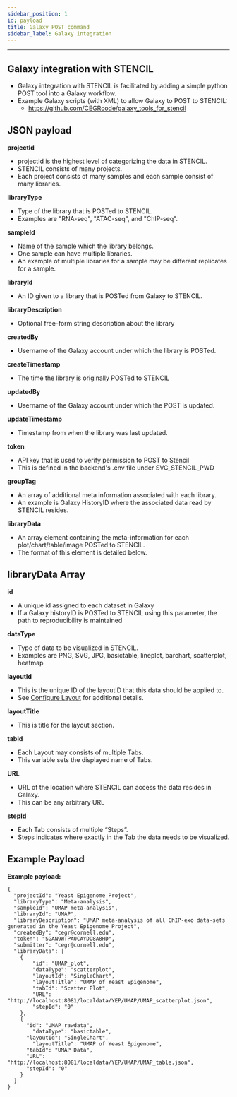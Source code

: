 ```yaml
---
sidebar_position: 1
id: payload
title: Galaxy POST command
sidebar_label: Galaxy integration
---
```


---

## Galaxy integration with STENCIL
 - Galaxy integration with STENCIL is facilitated by adding a simple python POST tool into a Galaxy workflow.
 - Example Galaxy scripts (with XML) to allow Galaxy to POST to STENCIL:
   - https://github.com/CEGRcode/galaxy_tools_for_stencil

## JSON payload

**projectId**
  - projectId is the highest level of categorizing the data in STENCIL.
  - STENCIL consists of many projects.
  - Each project consists of many samples and each sample consist of many libraries.

**libraryType**
  - Type of the library that is POSTed to STENCIL.
  - Examples are "RNA-seq", "ATAC-seq", and "ChIP-seq".

**sampleId**
  - Name of the sample which the library belongs.
  - One sample can have multiple libraries.
  - An example of multiple libraries for a sample may be different replicates for a sample.

**libraryId**
  - An ID given to a library that is POSTed from Galaxy to STENCIL.

**libraryDescription**
 - Optional free-form string description about the library

**createdBy**
 - Username of the Galaxy account under which the library is POSTed.

**createTimestamp**
 - The time the library is originally POSTed to STENCIL

**updatedBy**
 - Username of the Galaxy account under which the POST is updated.

**updateTimestamp**
 - Timestamp from when the library was last updated.

**token**
 - API key that is used to verify permission to POST to Stencil
 - This is defined in the backend's .env file under SVC_STENCIL_PWD

**groupTag**
 - An array of additional meta information associated with each library.
 - An example is Galaxy HistoryID where the associated data read by STENCIL resides.

**libraryData**
 - An array element containing the meta-information for each plot/chart/table/image POSTed to STENCIL.
 - The format of this element is detailed below.

## libraryData Array

**id**
 - A unique id assigned to each dataset in Galaxy
 - If a Galaxy historyID is POSTed to STENCIL using this parameter, the path to reproducibility is maintained

**dataType**
 - Type of data to be visualized in STENCIL.
 - Examples are PNG, SVG, JPG, basictable, lineplot, barchart, scatterplot, heatmap

**layoutId**
 - This is the unique ID of the layoutID that this data should be applied to.
 - See [Configure Layout](configlayout.md) for additional details.

**layoutTitle**
 - This is title for the layout section.

**tabId**
 - Each Layout may consists of multiple Tabs.
 - This variable sets the displayed name of Tabs.

**URL**
 - URL of the location where STENCIL can access the data resides in Galaxy.
 - This can be any arbitrary URL

**stepId**
 - Each Tab consists of multiple “Steps”.
 - Steps indicates where exactly in the Tab the data needs to be visualized.

## Example Payload

**Example payload:**
```
{
  "projectId": "Yeast Epigenome Project",
  "libraryType": "Meta-analysis",
  "sampleId": "UMAP meta-analysis",
  "libraryId": "UMAP",
  "libraryDescription": "UMAP meta-analysis of all ChIP-exo data-sets generated in the Yeast Epigenome Project",
  "createdBy": "cegr@cornell.edu",
  "token": "SGAN9WTPAUCAYDO8A8HD",
  "submitter": "cegr@cornell.edu",
  "libraryData": [
  	{
  		"id": "UMAP_plot",
  		"dataType": "scatterplot",
  		"layoutId": "SingleChart",
  		"layoutTitle": "UMAP of Yeast Epigenome",
  		"tabId": "Scatter Plot",
  		"URL": "http://localhost:8081/localdata/YEP/UMAP/UMAP_scatterplot.json",
  		"stepId": "0"
  	},
  	{
      "id": "UMAP_rawdata",
  		"dataType": "basictable",
      "layoutId": "SingleChart",
  		"layoutTitle": "UMAP of Yeast Epigenome",
      "tabId": "UMAP Data",
      "URL": "http://localhost:8081/localdata/YEP/UMAP/UMAP_table.json",
      "stepId": "0"
    }
  ]
}
```
